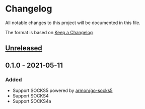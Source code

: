 # Changelog
All notable changes to this project will be documented in this file.

The format is based on [Keep a Changelog](http://keepachangelog.com/en/1.0.0/)

## [Unreleased]

## 0.1.0 - 2021-05-11
### Added
* Support SOCKS5 powered by [armon/go-socks5](https://github.com/armon/go-socks5)
* Support SOCKS4
* Support SOCKS4a

[Unreleased]: https://github.com/nwtgck/go-socks/compare/v0.1.0...HEAD
